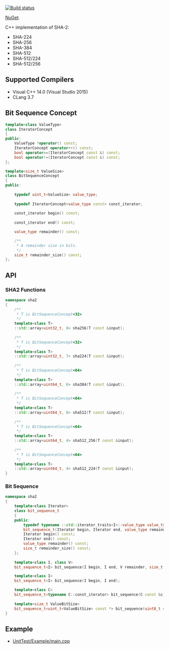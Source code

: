 [![Build status](https://ci.appveyor.com/api/projects/status/3inr5ejtnldgc9b0/branch/master?svg=true)](https://ci.appveyor.com/project/sergey-shandar/sha2/branch/master)

[NuGet](https://www.nuget.org/packages/sha2/).

C++ implementation of SHA-2:
- SHA-224
- SHA-256
- SHA-384
- SHA-512
- SHA-512/224
- SHA-512/256

## Supported Compilers

- Visual C++ 14.0 (Visual Studio 2015)
- CLang 3.7

## Bit Sequence Concept

```C++
template<class ValueType>
class IteratorConcept
{
public:
    ValueType *operator() const;
    IteratorConcept operator++() const;
    bool operator==(IteratorConcept const &) const;
    bool operator!=(IteratorConcept const &) const;
};

template<size_t ValueSize>
class BitSequenceConcept
{
public:
    
    typedef uint_t<ValueSize> value_type;
    
    typedef IteratorConcept<value_type const> const_iterator;
    
    const_iterator begin() const;
    
    const_iterator end() const;

    value_type remainder() const;

    /**
     * A remainder size in bits. 
     */
    size_t remainder_size() const;
};
```

## API

### SHA2 Functions

```C++
namespace sha2
{
    /**
     * T is BitSequenceConcept<32>
     */
    template<class T>
    ::std::array<uint32_t, 8> sha256(T const &input);
    
    /**
     * T is BitSequenceConcept<32>
     */
    template<class T>
    ::std::array<uint32_t, 7> sha224(T const &input);
    
    /**
     * T is BitSequenceConcept<64>
     */
    template<class T>
    ::std::array<uint64_t, 6> sha384(T const &input);
    
    /**
     * T is BitSequenceConcept<64>
     */
    template<class T>
    ::std::array<uint64_t, 8> sha512(T const &input);
    
    /**
     * T is BitSequenceConcept<64>
     */
    template<class T>
    ::std::array<uint64_t, 4> sha512_256(T const &input);
    
    /**
     * T is BitSequenceConcept<64>
     */
    template<class T>
    ::std::array<uint64_t, 4> sha512_224(T const &input);
}
```

### Bit Sequence

```C++
namespace sha2
{
    template<class Iterator>
    class bit_sequence_t
    {
    public:
        typedef typename ::std::iterator_traits<I>::value_type value_type;
        bit_sequence_t(Iterator begin, Iterator end, value_type remainder, size_t remainder_size);
        Iterator begin() const;
        Iterator end() const;
        value_type remainder() const;
        size_t remainder_size() const;
    };
    
    template<class I, class V>
    bit_sequence_t<I> bit_sequence(I begin, I end, V remainder, size_t remainder_size);

    template<class I>
    bit_sequence_t<I> bit_sequence(I begin, I end);

    template<class C>
    bit_sequence_t<typename C::const_iterator> bit_sequence(C const &c);
    
    template<size_t ValueBitSize>
    bit_sequence_t<uint_t<ValueBitSize> const *> bit_sequence(uint8_t const *begin, uint8_t const *end);
}
```

## Example

- [UnitTest/Example/main.cpp](UnitTest/Example/main.cpp)
